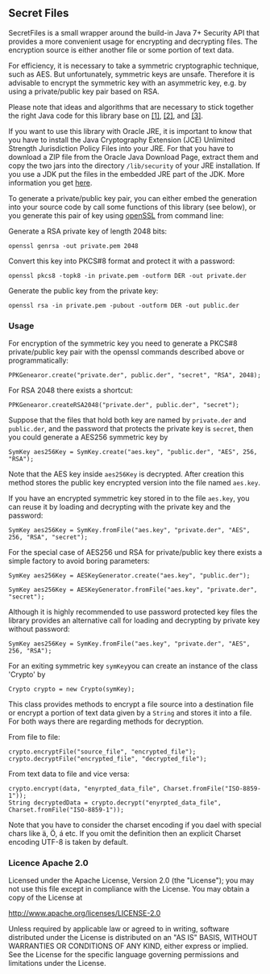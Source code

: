 ## Secret Files

SecretFiles is a small wrapper around the build-in Java 7+ Security API that provides a
more convenient usage for encrypting and decrypting files. The encryption source is either another 
file or some portion of text data. 
 
For efficiency, it is necessary to take a symmetric cryptographic technique, such as AES. But
unfortunately, symmetric keys are unsafe. Therefore it is advisable to encrypt the symmetric key
with an asymmetric key, e.g. by using a private/public key pair based on RSA.

Please note that ideas and algorithms that are necessary to stick together the right Java code for
this library base on [[1]](http://www.macs.hw.ac.uk/~ml355/lore/pkencryption.htm),
[[2]](https://stackoverflow.com/questions/2654949/how-to-read-a-password-encrypted-key-with-java?rq=1),
and [[3]](https://stackoverflow.com/questions/5127379/how-to-generate-a-rsa-keypair-with-a-privatekey-encrypted-with-password).
  
If you want to use this library with Oracle JRE, it is important to know that you have to install
the Java Cryptography Extension (JCE) Unlimited Strength Jurisdiction Policy Files into your 
JRE. For that you have to download a ZIP file from the Oracle Java Download Page, extract
them and copy the two jars into the directory `/lib/security` of your JRE installation.
If you use a JDK put the files in the embedded JRE part of the JDK. More information you get
[here](https://stackoverflow.com/questions/3862800/invalidkeyexception-illegal-key-size). 

To generate a private/public key pair, you can either embed the generation into your source 
code by call some functions of this library (see below), or you generate this pair of key using
[openSSL](https://www.openssl.org/) from command line:

Generate a RSA private key of length 2048 bits:

```
openssl genrsa -out private.pem 2048
```

Convert this key into PKCS#8 format and protect it with a password:

```
openssl pkcs8 -topk8 -in private.pem -outform DER -out private.der
```

Generate the public key from the private key:

```
openssl rsa -in private.pem -pubout -outform DER -out public.der
```
### Usage

For encryption of the symmetric key you need to generate a PKCS#8 private/public key pair with
the openssl commands described above or programmatically:
 
```
PPKGenearor.create("private.der", public.der", "secret", "RSA", 2048);
```

For RSA 2048 there exists a shortcut:

```
PPKGenearor.createRSA2048("private.der", public.der", "secret");
```
 
Suppose that the files that hold both key are named by `private.der` and `public.der`, and the
password that protects the private key is `secret`, then you could generate a AES256 symmetric key
by 

```
SymKey aes256Key = SymKey.create("aes.key", "public.der", "AES", 256, "RSA");
```

Note that the AES key inside `aes256Key` is decrypted. After creation this method stores the
public key encrypted version into the file named `aes.key`.
 
If you have an encrypted symmetric key stored in to the file `aes.key`, you can reuse it by
loading and decrypting with the private key and the password:

```
SymKey aes256Key = SymKey.fromFile("aes.key", "private.der", "AES", 256, "RSA", "secret");
```

For the special case of AES256 und RSA for private/public key there exists a simple factory 
to avoid boring parameters:

```
SymKey aes256Key = AESKeyGenerator.create("aes.key", "public.der");
```

```
SymKey aes256Key = AESKeyGenerator.fromFile("aes.key", "private.der", "secret");
```

Although it is highly recommended to use password protected key files the library provides
an alternative call for loading and decrypting by private key without password:
```
SymKey aes256Key = SymKey.fromFile("aes.key", "private.der", "AES", 256, "RSA");
```
 
For an exiting symmetric key `symKey`you can create an instance of the class 'Crypto' by
 
```
Crypto crypto = new Crypto(symKey);
```
  
This class provides methods to encrypt a file source into a destination file or encrypt
a portion of text data given by a `String` and stores it into a file. For both ways there
are regarding methods for decryption.

From file to file:

```
crypto.encryptFile("source_file", "encrypted_file");
crypto.decryptFile("encrypted_file", "decrypted_file");
```

From text data to file and vice versa:
 
```
crypto.encrypt(data, "enyrpted_data_file", Charset.fromFile("ISO-8859-1"));
String decryptedData = crypto.decrypt("enyrpted_data_file", Charset.fromFile("ISO-8859-1"));
```

Note that you have to consider the charset encoding if you dael with special chars like 
ä, Ö, á etc. If you omit the definition then an explicit Charset encoding UTF-8 is taken
by default.   

### Licence Apache 2.0
 
Licensed under the Apache License, Version 2.0 (the "License");
you may not use this file except in compliance with the License.
You may obtain a copy of the License at
 
http://www.apache.org/licenses/LICENSE-2.0
 
Unless required by applicable law or agreed to in writing, software
distributed under the License is distributed on an "AS IS" BASIS,
WITHOUT WARRANTIES OR CONDITIONS OF ANY KIND, either express or implied.
See the License for the specific language governing permissions and
limitations under the License.
